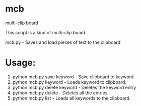 # mcb
multi-clip board

This script is a kind of multi-clip board.

mcb.py - Saves and load pieces of text to the clipboard

# Usage: 

  1.  python mcb.py save keyword - Save clipboard to keyword. 
  2.  python mcb.py keyword - Loads keyword to clipboard.
  3.  python mcb.py delete keyword - Deletes the keyword entry
  4.  python mcb.py delete - Deletes all the entries
  5.  python mcb.py list - Loads all keywords to the clipboard.
